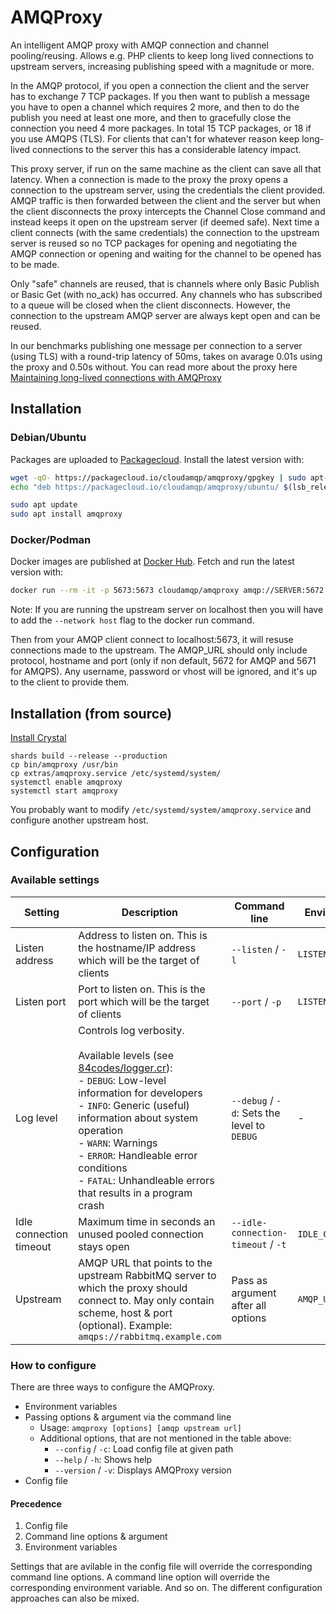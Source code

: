 # AMQProxy

An intelligent AMQP proxy with AMQP connection and channel pooling/reusing. Allows e.g. PHP clients to keep long lived connections to upstream servers, increasing publishing speed with a magnitude or more.

In the AMQP protocol, if you open a connection the client and the server has to exchange 7 TCP packages. If you then want to publish a message you have to open a channel which requires 2 more, and then to do the publish you need at least one more, and then to gracefully close the connection you need 4 more packages. In total 15 TCP packages, or 18 if you use AMQPS (TLS). For clients that can't for whatever reason keep long-lived connections to the server this has a considerable latency impact.

This proxy server, if run on the same machine as the client can save all that latency. When a connection is made to the proxy the proxy opens a connection to the upstream server, using the credentials the client provided. AMQP traffic is then forwarded between the client and the server but when the client disconnects the proxy intercepts the Channel Close command and instead keeps it open on the upstream server (if deemed safe). Next time a client connects (with the same credentials) the connection to the upstream server is reused so no TCP packages for opening and negotiating the AMQP connection or opening and waiting for the channel to be opened has to be made.

Only "safe" channels are reused, that is channels where only Basic Publish or Basic Get (with no_ack) has occurred. Any channels who has subscribed to a queue will be closed when the client disconnects. However, the connection to the upstream AMQP server are always kept open and can be reused.

In our benchmarks publishing one message per connection to a server (using TLS) with a round-trip latency of 50ms, takes on avarage 0.01s using the proxy and 0.50s without. You can read more about the proxy here [Maintaining long-lived connections with AMQProxy](https://www.cloudamqp.com/blog/2019-05-29-maintaining-long-lived-connections-with-AMQProxy.html)

## Installation

### Debian/Ubuntu

Packages are uploaded to [Packagecloud](https://packagecloud.io/cloudamqp/amqproxy). Install the latest version with:

```sh
wget -qO- https://packagecloud.io/cloudamqp/amqproxy/gpgkey | sudo apt-key add -
echo "deb https://packagecloud.io/cloudamqp/amqproxy/ubuntu/ $(lsb_release -cs) main" | sudo tee /etc/apt/sources.list.d/amqproxy.list

sudo apt update
sudo apt install amqproxy
```

### Docker/Podman

Docker images are published at [Docker Hub](https://hub.docker.com/r/cloudamqp/amqproxy). Fetch and run the latest version with:

```sh
docker run --rm -it -p 5673:5673 cloudamqp/amqproxy amqp://SERVER:5672
```

Note: If you are running the upstream server on localhost then you will have to add the `--network host` flag to the docker run command.

Then from your AMQP client connect to localhost:5673, it will resuse connections made to the upstream. The AMQP_URL should only include protocol, hostname and port (only if non default, 5672 for AMQP and 5671 for AMQPS). Any username, password or vhost will be ignored, and it's up to the client to provide them.

## Installation (from source)

[Install Crystal](https://crystal-lang.org/install/)

```
shards build --release --production
cp bin/amqproxy /usr/bin
cp extras/amqproxy.service /etc/systemd/system/
systemctl enable amqproxy
systemctl start amqproxy
```

You probably want to modify `/etc/systemd/system/amqproxy.service` and configure another upstream host.


## Configuration

### Available settings

| Setting                 | Description                                                                                                                                                                                                                                                                                                                                                                     | Command line                                | Environment variable      | Config file setting                              | Default value |  
|-------------------------|---------------------------------------------------------------------------------------------------------------------------------------------------------------------------------------------------------------------------------------------------------------------------------------------------------------------------------------------------------------------------------|---------------------------------------------|---------------------------|--------------------------------------------------|---------------|  
| Listen address          | Address to listen on. This is the hostname/IP address which will be the target of clients                                                                                                                                                                                                                                                                                       | `--listen` / `-l`                           | `LISTEN_ADDRESS`          | `[listen] > address` or `[listen] > bind` | `localhost`   |  
| Listen port             | Port to listen on. This is the port which will be the target of clients                                                                                                                                                                                                                                                                                                         | `--port` / `-p`                             | `LISTEN_PORT`             | `[listen] > port`                             | `5673`        |  
| Log level               | Controls log verbosity.<br><br>Available levels (see [84codes/logger.cr](https://github.com/84codes/logger.cr/blob/master/src/logger.cr#L86)):<br> - `DEBUG`: Low-level information for developers<br> - `INFO`: Generic (useful) information about system operation<br> - `WARN`: Warnings<br> - `ERROR`: Handleable error conditions<br> - `FATAL`: Unhandleable errors that results in a program crash | `--debug` / `-d`: Sets the level to `DEBUG` | -                         | `[main] > log_level`                         | `INFO`          |  
| Idle connection timeout | Maximum time in seconds an unused pooled connection stays open                                                                                                                                                                                                                                                                                                                  | `--idle-connection-timeout` / `-t`          | `IDLE_CONNECTION_TIMEOUT` | `[main] > idle_connection_timeout`           | `5`           |  
| Upstream                | AMQP URL that points to the upstream RabbitMQ server to which the proxy should connect to. May only contain scheme, host & port (optional). Example: `amqps://rabbitmq.example.com`                                                                                                                                                                                             | Pass as argument after all options          | `AMQP_URL`                | `[main] > upstream`                          |               |

### How to configure

There are three ways to configure the AMQProxy.
* Environment variables
* Passing options & argument via the command line
  * Usage: `amqproxy [options] [amqp upstream url]`
  * Additional options, that are not mentioned in the table above:
    * `--config` / `-c`: Load config file at given path
    * `--help` / `-h`: Shows help
    * `--version` / `-v`: Displays AMQProxy version
* Config file

#### Precedence
1. Config file
2. Command line options & argument
3. Environment variables

Settings that are avilable in the config file will override the corresponding command line options. A command line option will override the corresponding environment variable. And so on.
The different configuration approaches can also be mixed.
